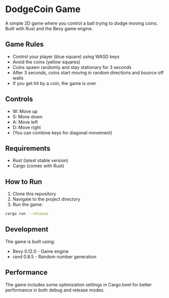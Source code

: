 # DodgeCoin Game

A simple 2D game where you control a ball trying to dodge moving coins. Built with Rust and the Bevy game engine.

## Game Rules
- Control your player (blue square) using WASD keys
- Avoid the coins (yellow squares)
- Coins spawn randomly and stay stationary for 3 seconds
- After 3 seconds, coins start moving in random directions and bounce off walls
- If you get hit by a coin, the game is over

## Controls
- W: Move up
- S: Move down
- A: Move left
- D: Move right
- (You can combine keys for diagonal movement)

## Requirements
- Rust (latest stable version)
- Cargo (comes with Rust)

## How to Run
1. Clone this repository
2. Navigate to the project directory
3. Run the game:
```bash
cargo run --release
```

## Development
The game is built using:
- Bevy 0.12.0 - Game engine
- rand 0.8.5 - Random number generation

## Performance
The game includes some optimization settings in Cargo.toml for better performance in both debug and release modes.
